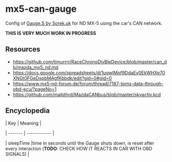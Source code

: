 
# mx5-can-gauge

Config of [Gauge.S by Sorek.uk](https://github.com/handmade0octopus/gauge.s-sorek.uk) for ND MX-5 using the car's CAN network.

  

**THIS IS VERY MUCH WORK IN PROGRESS**

  

## Resources

- https://github.com/timurrrr/RaceChronoDiyBleDevice/blob/master/can_db/mazda_mx5_nd.md
- https://docs.google.com/spreadsheets/d/1uqwIMof9DdaEv0EkWHXe70XNGt0FGeDxpbMAgfKbbdk/edit?gid=0#gid=0
- https://www.mx5-nd-forum.de/forum/thread/7187-tpms-data-through-obd-ecu/?pageNo=1
- https://github.com/majbthrd/MazdaCANbus/blob/master/skyactiv.kcd

  

## Encyclopedia

  

| Key | Meaning |

| ------- | ------------ |

| sleepTime |time in seconds until the Gauge shuts down, is reset after every interaction (**TODO**: CHECK HOW IT REACTS IN CAR WITH OBD SIGNALS) |
